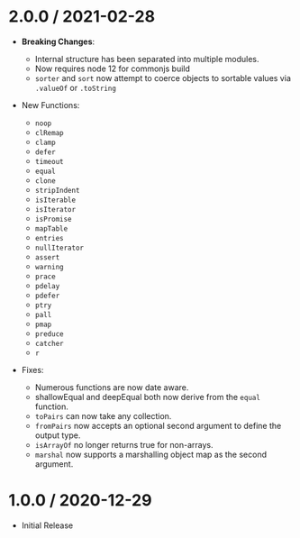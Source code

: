

2.0.0 / 2021-02-28
==================

- **Breaking Changes**:
  - Internal structure has been separated into multiple modules.
  - Now requires node 12 for commonjs build
  - `sorter` and `sort` now attempt to coerce objects to sortable values via `.valueOf` or `.toString`

- New Functions:
  - `noop`
  - `clRemap`
  - `clamp`
  - `defer`
  - `timeout`
  - `equal`
  - `clone`
  - `stripIndent`
  - `isIterable`
  - `isIterator`
  - `isPromise`
  - `mapTable`
  - `entries`
  - `nullIterator`
  - `assert`
  - `warning`
  - `prace`
  - `pdelay`
  - `pdefer`
  - `ptry`
  - `pall`
  - `pmap`
  - `preduce`
  - `catcher`
  - `r`

- Fixes:
  - Numerous functions are now date aware.
  - shallowEqual and deepEqual both now derive from the `equal` function.
  - `toPairs` can now take any collection.
  - `fromPairs` now accepts an optional second argument to define the output type.
  - `isArrayOf` no longer returns true for non-arrays.
  - `marshal` now supports a marshalling object map as the second argument.



1.0.0 / 2020-12-29
==================

  * Initial Release
